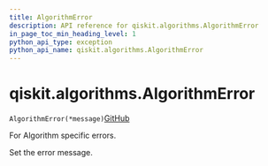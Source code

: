 ```yaml
---
title: AlgorithmError
description: API reference for qiskit.algorithms.AlgorithmError
in_page_toc_min_heading_level: 1
python_api_type: exception
python_api_name: qiskit.algorithms.AlgorithmError
---
```


# qiskit.algorithms.AlgorithmError

<span id="qiskit.algorithms.AlgorithmError" />

`AlgorithmError(*message)`[GitHub](https://github.com/qiskit/qiskit/tree/stable/0.40/qiskit/algorithms/exceptions.py "view source code")

For Algorithm specific errors.

Set the error message.

